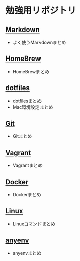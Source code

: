 # 勉強用リポジトリ

## [Markdown](https://github.com/jonki324/study/tree/master/markdown)
- よく使うMarkdownまとめ

## [HomeBrew](https://github.com/jonki324/study/tree/master/homebrew)
- HomeBrewまとめ

## [dotfiles](https://github.com/jonki324/study/tree/master/dotfiles)
- dotfilesまとめ
- Mac環境設定まとめ

## [Git](https://github.com/jonki324/study/tree/master/git)
- Gitまとめ

## [Vagrant](https://github.com/jonki324/study/tree/master/vagrant)
- Vagrantまとめ

## [Docker](https://github.com/jonki324/study/tree/master/docker)
- Dockerまとめ

## [Linux](https://github.com/jonki324/study/tree/master/linux)
- Linuxコマンドまとめ

## [anyenv](https://github.com/jonki324/study/tree/master/anyenv)
- anyenvまとめ
